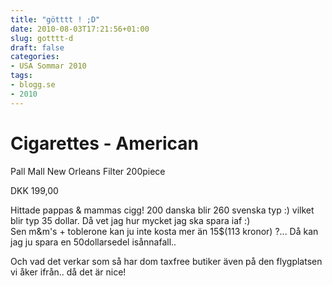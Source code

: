 ```yaml
---
title: "götttt ! ;D"
date: 2010-08-03T17:21:56+01:00
slug: gotttt-d
draft: false
categories:
- USA Sommar 2010
tags:
- blogg.se
- 2010
---
```

Cigarettes - American
=====================

Pall Mall New Orleans Filter 200piece  
  

DKK 199,00

  
Hittade pappas & mammas cigg! 200 danska blir 260 svenska typ :) vilket blir typ 35 dollar. Då vet jag hur mycket jag ska spara iaf :)  
Sen m&m's + toblerone kan ju inte kosta mer än 15$(113 kronor) ?... Då kan jag ju spara en 50dollarsedel isånnafall..  
  
Och vad det verkar som så har dom taxfree butiker även på den flygplatsen vi åker ifrån.. då det är nice!